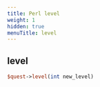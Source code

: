 ```yaml
---
title: Perl level
weight: 1
hidden: true
menuTitle: level
---
```

## level
```perl
$quest->level(int new_level)
```